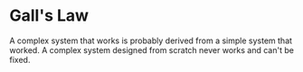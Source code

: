 # Gall's Law
A complex system that works is probably derived from a simple system that worked.
A complex system designed from scratch never works and can't be fixed.

